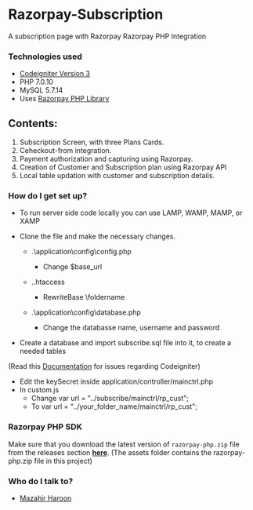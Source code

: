 # Razorpay-Subscription
A subscription page with Razorpay Razorpay PHP Integration

### Technologies used ###
* [Codeigniter Version 3](https://codeigniter.com/) 
* PHP 7.0.10
* MySQL 5.7.14
* Uses [Razorpay PHP Library](https://github.com/razorpay/razorpay-php) 

## Contents:
1. Subscription Screen, with three Plans Cards.
2. Ceheckout-from integration.
3. Payment authorization and capturing using Razorpay.
4. Creation of Customer and Subscription plan using Razorpay API
5. Local table updation with customer and subscription details.

### How do I get set up? ###

* To run server side code locally you can use LAMP, WAMP, MAMP, or XAMP
* Clone the file and make the necessary changes. 
	
	- .\application\config\config.php
		* Change $base_url

	- .\.htaccess	
		* RewriteBase \foldername
    
 	- .\application\config\database.php
		* Change the databasse name, username and password
 
 * Create a database and import subscribe.sql file into it, to create a needed tables 
 
(Read this [Documentation](https://codeigniter.com/user_guide/) for issues regarding Codeigniter)
  
  * Edit the keySecret inside application/controller/mainctrl.php
  * In custom.js 
    - Change
      var url = "../subscribe/mainctrl/rp_cust";
    - To 
       var url = "../your_folder_name/mainctrl/rp_cust";

### Razorpay PHP SDK ###
Make sure that you download the latest version of `razorpay-php.zip` file from
the releases section **[here](https://github.com/razorpay/razorpay-php/releases)**.
(The assets folder contains the razorpay-php.zip file in this project)

### Who do I talk to? ###
* [Mazahir Haroon](mailto:mazahirharoon@gmail.com?Subject=Regarding%20Razorpaye%20Subscription)
